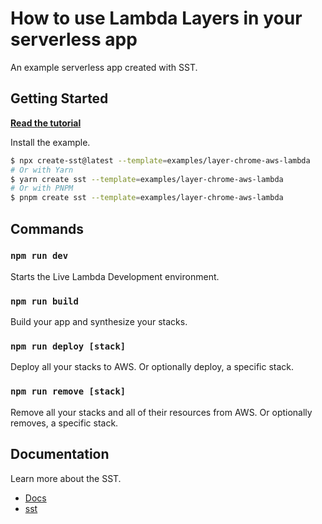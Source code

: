 # How to use Lambda Layers in your serverless app

An example serverless app created with SST.

## Getting Started

[**Read the tutorial**](https://sst.dev/examples/how-to-use-lambda-layers-in-your-serverless-app.html)

Install the example.

```bash
$ npx create-sst@latest --template=examples/layer-chrome-aws-lambda
# Or with Yarn
$ yarn create sst --template=examples/layer-chrome-aws-lambda
# Or with PNPM
$ pnpm create sst --template=examples/layer-chrome-aws-lambda
```

## Commands

### `npm run dev`

Starts the Live Lambda Development environment.

### `npm run build`

Build your app and synthesize your stacks.

### `npm run deploy [stack]`

Deploy all your stacks to AWS. Or optionally deploy, a specific stack.

### `npm run remove [stack]`

Remove all your stacks and all of their resources from AWS. Or optionally removes, a specific stack.

## Documentation

Learn more about the SST.

- [Docs](https://docs.sst.dev/)
- [sst](https://docs.sst.dev/packages/sst)
